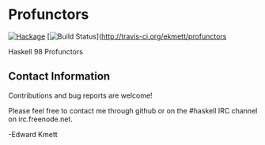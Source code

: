 Profunctors
===========

[![Hackage](https://img.shields.io/hackage/v/profunctors.svg)](https://hackage.haskell.org/package/profunctors) [![Build Status](https://secure.travis-ci.org/ekmett/profunctors.png?branch=master)](http://travis-ci.org/ekmett/profunctors

Haskell 98 Profunctors

Contact Information
-------------------

Contributions and bug reports are welcome!

Please feel free to contact me through github or on the #haskell IRC channel on irc.freenode.net.

-Edward Kmett
